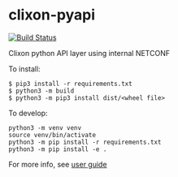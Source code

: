 # clixon-pyapi

[![Build Status](https://github.com/clicon/clixon-pyapi/actions/workflows/ci.yml/badge.svg)](https://github.com/clicon/clixon-pyapi/actions/workflows/ci.yml)

Clixon python API layer using internal NETCONF

To install:
```
$ pip3 install -r requirements.txt
$ python3 -m build
$ python3 -m pip3 install dist/<wheel file>
```

To develop:
```
python3 -m venv venv
source venv/bin/activate
python3 -m pip install -r requirements.txt
python3 -m pip install -e .
```

For more info, see [user guide](https://clixon-controller-docs.readthedocs.io/en/latest/)
